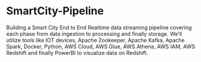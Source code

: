 # SmartCity-Pipeline
Building a Smart City End to End Realtime data streaming pipeline covering each phase from data ingestion to processing and finally storage. We'll utilize tools like IOT devices, Apache Zookeeper, Apache Kafka, Apache Spark, Docker, Python, AWS Cloud, AWS Glue, AWS Athena, AWS IAM, AWS Redshift and finally PowerBI to visualize data on Redshift.
